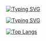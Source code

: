 [![Typing SVG](https://readme-typing-svg.herokuapp.com?color=%2336BCF7&lines=Hi+there)](https://git.io/typing-svg)

[![Typing SVG](https://readme-typing-svg.herokuapp.com?color=%2336BCF7&lines=My+name`s+Nikita)](https://git.io/typing-svg)


[![Top Langs](https://github-readme-stats.vercel.app/api/top-langs/?username=DronovNA)](https://github.com/DronovNA/github-readme-stats)
